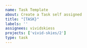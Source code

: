 ```yaml
---
name: Task Template
about: Create a Task self assigned
title: "[TASK}"
labels: ''
assignees: vividskiess
projects: ['vivid-skies/2']
type: task
---
```




